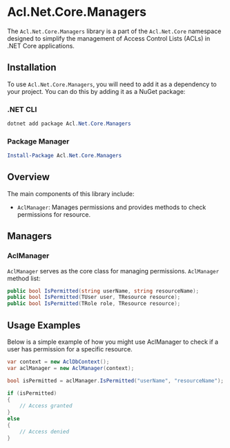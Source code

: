 # Acl.Net.Core.Managers

The `Acl.Net.Core.Managers` library is a part of the `Acl.Net.Core` namespace designed to simplify the management of Access Control Lists (ACLs) in .NET Core applications.

## Installation

To use `Acl.Net.Core.Managers`, you will need to add it as a dependency to your project.
You can do this by adding it as a NuGet package:

### .NET CLI
```powershell
dotnet add package Acl.Net.Core.Managers
```

### Package Manager
```powershell
Install-Package Acl.Net.Core.Managers
```

## Overview

The main components of this library include:

- `AclManager`: Manages permissions and provides methods to check permissions for resource.

## Managers

### AclManager

`AclManager` serves as the core class for managing permissions. `AclManager` method list:
```csharp
public bool IsPermitted(string userName, string resourceName);
public bool IsPermitted(TUser user, TResource resource);
public bool IsPermitted(TRole role, TResource resource);
```

## Usage Examples

Below is a simple example of how you might use AclManager to check if a user has permission for a specific resource.

```csharp
var context = new AclDbContext();
var aclManager = new AclManager(context);

bool isPermitted = aclManager.IsPermitted("userName", "resourceName");

if (isPermitted)
{
    // Access granted
}
else
{
    // Access denied
}
```
